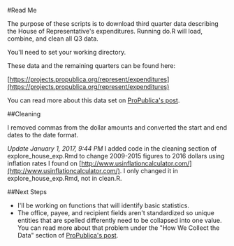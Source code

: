 #Read Me

The purpose of these scripts is to download third quarter data describing the 
House of Representative's expenditures. Running do.R will load, combine, and clean
all Q3 data.

You'll need to set your working directory.

These data and the remaining quarters can be found here: 

[https://projects.propublica.org/represent/expenditures](https://projects.propublica.org/represent/expenditures)

You can read more about this data set on [ProPublica's post](https://www.propublica.org/article/update-on-house-disbursements-a-few-notes-on-how-to-use-the-data).  

##Cleaning 

I removed commas from the dollar amounts and converted the start and end dates to the date 
format. 

_Update January 1, 2017, 9:44 PM_
I added code in the cleaning section of explore_house_exp.Rmd to change 2009-2015 figures 
to 2016 dollars using inflation rates I found on [http://www.usinflationcalculator.com/](http://www.usinflationcalculator.com/). 
I only changed it in explore_house_exp.Rmd, not in clean.R.

##Next Steps
  
- I'll be working on functions that will identify basic statistics.  
- The office, payee, and recipient fields aren't standardized so unique entities 
that are spelled differently need to be collapsed into one value. You 
can read more about that problem under the "How We Collect the Data" section of 
[ProPublica's post](https://projects.propublica.org/represent/expenditures).